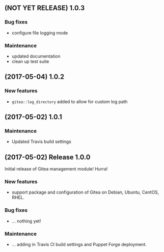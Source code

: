 ## (NOT YET RELEASE) 1.0.3

### Bug fixes

*   configure file logging mode

### Maintenance

*   updated documentation
*   clean up test suite

## (2017-05-04) 1.0.2

### New features

*   `gitea::log_directory` added to allow for custom log path

## (2017-05-02) 1.0.1

### Maintenance

*   Updated Travis build settings

## (2017-05-02) Release 1.0.0

Initial release of Gitea management module! Hurra!

### New features

*   support package and configuration of Gitea on Debian, Ubuntu, CentOS,
    RHEL.

### Bug fixes

*   ... nothing yet!

### Maintenance

*   ... adding in Travis CI build settings and Puppet Forge deployment.
